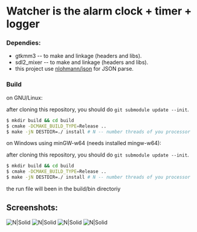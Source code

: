 # Watcher is the alarm clock + timer + logger

### Dependies:
- gtkmm3 -- to make and linkage (headers and libs).
- sdl2_mixer -- to make and linkage (headers and libs).
- this project use [nlohmann/json](https://github.com/nlohmann/json/tree/eb7376bb131a4b19a5fc6aacfd046fd298cd0119) for JSON parse.

### Build
on GNU/Linux:

after cloning this repository, you should do `git submodule update --init`.

```bash
$ mkdir build && cd build
$ cmake -DCMAKE_BUILD_TYPE=Release ..
$ make -jN DESTDIR=./ install # N -- number threads of you processor
```

on Windows using minGW-w64 (needs installed mingw-w64):

after cloning this repository, you should do `git submodule update --init`.

```bash
$ mkdir build && cd build
$ cmake -DCMAKE_BUILD_TYPE=Release ..
$ make -jN DESTDIR=./ install # N -- number threads of you processor
```

the run file will been in the build/bin directoriy


## Screenshots:
![N|Solid](https://i.imgur.com/7WBBTGd.png)
![N|Solid](https://i.imgur.com/3r9vGhS.png)
![N|Solid](https://i.imgur.com/pdykep1.png)
![N|Solid](https://i.imgur.com/GpxHrQ9.png)
